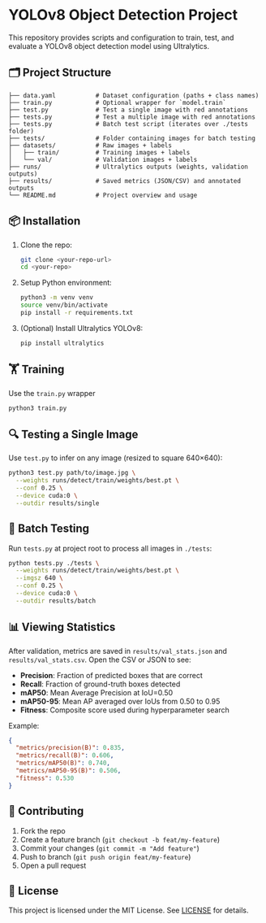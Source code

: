 # YOLOv8 Object Detection Project

This repository provides scripts and configuration to train, test, and evaluate a YOLOv8 object detection model using Ultralytics.

## 🗂 Project Structure

```text
├── data.yaml           # Dataset configuration (paths + class names)
├── train.py            # Optional wrapper for `model.train`
├── test.py             # Test a single image with red annotations
├── tests.py            # Test a multiple image with red annotations
├── tests.py            # Batch test script (iterates over ./tests folder)
├── tests/              # Folder containing images for batch testing
├── datasets/           # Raw images + labels
│   ├── train/          # Training images + labels
│   └── val/            # Validation images + labels
├── runs/               # Ultralytics outputs (weights, validation outputs)
├── results/            # Saved metrics (JSON/CSV) and annotated outputs
└── README.md           # Project overview and usage
```

## 📦 Installation

1. Clone the repo:

   ```bash
   git clone <your-repo-url>
   cd <your-repo>
   ```
2. Setup Python environment:

   ```bash
   python3 -m venv venv
   source venv/bin/activate
   pip install -r requirements.txt
   ```
3. (Optional) Install Ultralytics YOLOv8:

   ```bash
   pip install ultralytics
   ```

## 🏋️ Training

Use the `train.py` wrapper

```bash
python3 train.py
```
## 🔍 Testing a Single Image

Use `test.py` to infer on any image (resized to square 640×640):

```bash
python3 test.py path/to/image.jpg \
  --weights runs/detect/train/weights/best.pt \
  --conf 0.25 \
  --device cuda:0 \
  --outdir results/single
```

## 🔄 Batch Testing

Run `tests.py` at project root to process all images in `./tests`:

```bash
python tests.py ./tests \
  --weights runs/detect/train/weights/best.pt \
  --imgsz 640 \
  --conf 0.25 \
  --device cuda:0 \
  --outdir results/batch
```

## 📊 Viewing Statistics

After validation, metrics are saved in `results/val_stats.json` and `results/val_stats.csv`.
Open the CSV or JSON to see:

* **Precision**: Fraction of predicted boxes that are correct
* **Recall**: Fraction of ground-truth boxes detected
* **mAP50**: Mean Average Precision at IoU=0.50
* **mAP50-95**: Mean AP averaged over IoUs from 0.50 to 0.95
* **Fitness**: Composite score used during hyperparameter search

Example:

```json
{
  "metrics/precision(B)": 0.835,
  "metrics/recall(B)": 0.606,
  "metrics/mAP50(B)": 0.740,
  "metrics/mAP50-95(B)": 0.506,
  "fitness": 0.530
}
```

## 🤝 Contributing

1. Fork the repo
2. Create a feature branch (`git checkout -b feat/my-feature`)
3. Commit your changes (`git commit -m "Add feature"`)
4. Push to branch (`git push origin feat/my-feature`)
5. Open a pull request

## 📜 License

This project is licensed under the MIT License. See [LICENSE](LICENSE) for details.
